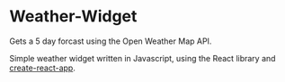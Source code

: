 # Weather-Widget

Gets a 5 day forcast using the Open Weather Map API.

Simple weather widget written in Javascript, using the React library and [create-react-app](https://github.com/facebookincubator/create-react-app). 
